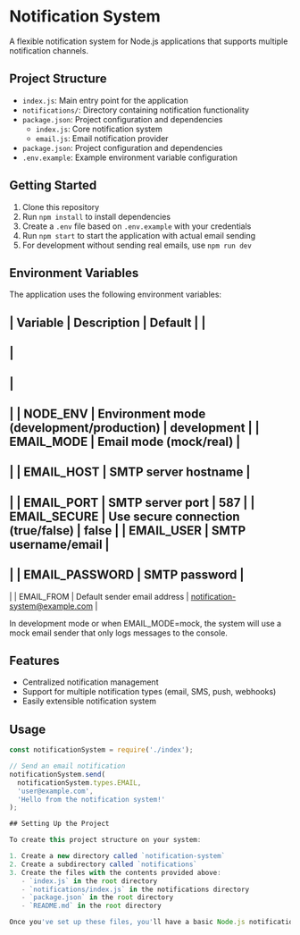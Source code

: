 # Notification System

A flexible notification system for Node.js applications that supports multiple notification channels.

## Project Structure

- `index.js`: Main entry point for the application
- `notifications/`: Directory containing notification functionality
- `package.json`: Project configuration and dependencies
  - `index.js`: Core notification system
  - `email.js`: Email notification provider
- `package.json`: Project configuration and dependencies
- `.env.example`: Example environment variable configuration

## Getting Started

1. Clone this repository
2. Run `npm install` to install dependencies
3. Create a `.env` file based on `.env.example` with your credentials
4. Run `npm start` to start the application with actual email sending
5. For development without sending real emails, use `npm run dev`

## Environment Variables

The application uses the following environment variables:

|
 Variable 
|
 Description 
|
 Default 
|
|
----------
|
-------------
|
---------
|
|
 NODE_ENV 
|
 Environment mode (development/production) 
|
 development 
|
|
 EMAIL_MODE 
|
 Email mode (mock/real) 
|
 - 
|
|
 EMAIL_HOST 
|
 SMTP server hostname 
|
 - 
|
|
 EMAIL_PORT 
|
 SMTP server port 
|
 587 
|
|
 EMAIL_SECURE 
|
 Use secure connection (true/false) 
|
 false 
|
|
 EMAIL_USER 
|
 SMTP username/email 
|
 - 
|
|
 EMAIL_PASSWORD 
|
 SMTP password 
|
 - 
|
|
 EMAIL_FROM 
|
 Default sender email address 
|
 notification-system@example.com 
|

In development mode or when EMAIL_MODE=mock, the system will use a mock email sender that only logs messages to the console.


## Features

- Centralized notification management
- Support for multiple notification types (email, SMS, push, webhooks)
- Easily extensible notification system

## Usage

```javascript
const notificationSystem = require('./index');

// Send an email notification
notificationSystem.send(
  notificationSystem.types.EMAIL,
  'user@example.com',
  'Hello from the notification system!'
);

## Setting Up the Project

To create this project structure on your system:

1. Create a new directory called `notification-system`
2. Create a subdirectory called `notifications`
3. Create the files with the contents provided above:
   - `index.js` in the root directory
   - `notifications/index.js` in the notifications directory
   - `package.json` in the root directory
   - `README.md` in the root directory

Once you've set up these files, you'll have a basic Node.js notification system project structure in place. You can then initialize the project with `npm install` and extend it with additional functionality as needed.
```
